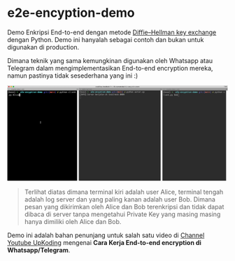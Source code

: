# e2e-encyption-demo

Demo Enkripsi End-to-end dengan metode [Diffie–Hellman key exchange](https://en.wikipedia.org/wiki/Diffie–Hellman_key_exchange) dengan Python. Demo ini hanyalah sebagai contoh dan bukan untuk digunakan di production.

Dimana teknik yang sama kemungkinan digunakan oleh Whatsapp atau Telegram dalam mengimplementasikan End-to-end encryption mereka, namun pastinya tidak sesederhana yang ini :)

![Image](https://raw.githubusercontent.com/upkoding/e2e-encyption-demo/main/demo.gif)

> Terlihat diatas dimana terminal kiri adalah user Alice, terminal tengah adalah log server dan yang paling kanan adalah user Bob. Dimana pesan yang dikirimkan oleh Alice dan Bob terenkripsi dan tidak dapat dibaca di server tanpa mengetahui Private Key yang masing masing hanya dimiliki oleh Alice dan Bob.

Demo ini adalah bahan penunjang untuk salah satu video di [Channel Youtube UpKoding](https://www.youtube.com/c/UpKoding/videos) mengenai **Cara Kerja End-to-end encryption di Whatsapp/Telegram**.
